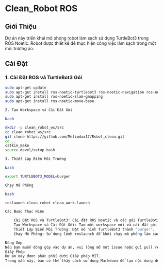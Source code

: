 # Clean_Robot ROS

## Giới Thiệu
Dự án này triển khai mô phỏng robot làm sạch sử dụng TurtleBot3 trong ROS Noetic. Robot được thiết kế để thực hiện công việc làm sạch trong một môi trường ảo.

## Cài Đặt

### 1. Cài Đặt ROS và TurtleBot3 Gói
```bash
sudo apt-get update
sudo apt-get install ros-noetic-turtlebot3 ros-noetic-navigation ros-noetic-dwa-local-planner ros-noetic-slam-karto
sudo apt-get install ros-noetic-slam-gmapping
sudo apt-get install ros-noetic-move-base

2. Tạo Workspace và Cài Đặt Gói

bash

mkdir -p clean_robot_ws/src
cd clean_robot_ws/src
git clone https://github.com/Meliodax17/Robot_clean.git
cd ..
catkin_make
source devel/setup.bash

3. Thiết Lập Biến Môi Trường

bash

export TURTLEBOT3_MODEL=burger

Chạy Mô Phỏng

bash

roslaunch clean_robot clean_work.launch

Các Bước Thực Hiện

    Cài Đặt ROS và TurtleBot3: Cài đặt ROS Noetic và các gói TurtleBot3 cần thiết.
    Tạo Workspace và Cài Đặt Gói: Tạo một workspace mới và cài đặt gói từ repository.
    Thiết Lập Biến Môi Trường: Đặt mô hình TurtleBot3 thành "burger".
    Chạy Mô Phỏng: Sử dụng lệnh roslaunch để khởi chạy mô phỏng làm sạch.

Đóng Góp
Nếu bạn muốn đóng góp vào dự án, vui lòng mở một issue hoặc gửi pull request.
Giấy Phép
Dự án này được phân phối dưới Giấy phép MIT.
Trong mẫu này, bạn có thể thấy cách sử dụng Markdown để tạo nội dung dễ đọc và tổ chức. Hãy thay đổi thông tin và mô tả dự án sao cho phù hợp với nhu cầu của bạn.
